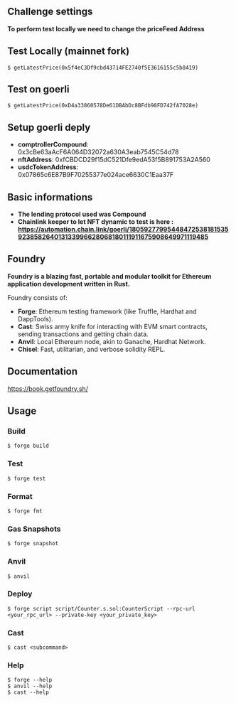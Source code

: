 ## Challenge settings

**To perform test locally we need to change the priceFeed Address** 

  ## Test Locally (mainnet fork)   

```shell
$ getLatestPrice(0x5f4eC3Df9cbd43714FE2740f5E3616155c5b8419)
```

  ## Test on goerli 
  ```shell
$ getLatestPrice(0xD4a33860578De61DBAbDc8BFdb98FD742fA7028e)
```

   ## Setup goerli deply

-   **comptrollerCompound**: 0x3cBe63aAcF6A064D32072a630A3eab7545C54d78
-   **nftAddress**: 0xfCBDCD29f15dC521Dfe9edA53f5B891753A2A560
-   **usdcTokenAddress**: 0x07865c6E87B9F70255377e024ace6630C1Eaa37F


## Basic informations

-   **The lending protocol used was Compound**
-   **Chainlink keeper to let NFT dynamic to test is here : https://automation.chain.link/goerli/18059277995448472538181535923858264013133996628068180111911675908649971119485**




## Foundry

**Foundry is a blazing fast, portable and modular toolkit for Ethereum application development written in Rust.**

Foundry consists of:

-   **Forge**: Ethereum testing framework (like Truffle, Hardhat and DappTools).
-   **Cast**: Swiss army knife for interacting with EVM smart contracts, sending transactions and getting chain data.
-   **Anvil**: Local Ethereum node, akin to Ganache, Hardhat Network.
-   **Chisel**: Fast, utilitarian, and verbose solidity REPL.

## Documentation

https://book.getfoundry.sh/

## Usage

### Build

```shell
$ forge build
```

### Test

```shell
$ forge test
```

### Format

```shell
$ forge fmt
```

### Gas Snapshots

```shell
$ forge snapshot
```

### Anvil

```shell
$ anvil
```

### Deploy

```shell
$ forge script script/Counter.s.sol:CounterScript --rpc-url <your_rpc_url> --private-key <your_private_key>
```

### Cast

```shell
$ cast <subcommand>
```

### Help

```shell
$ forge --help
$ anvil --help
$ cast --help
```
